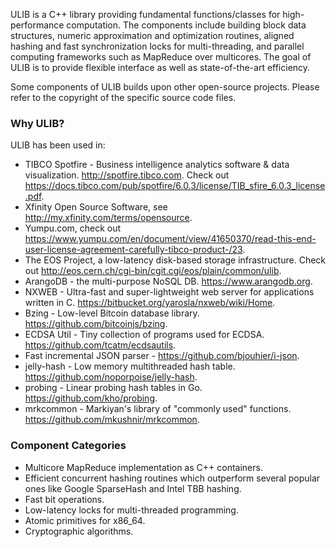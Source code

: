 ULIB is a C++ library providing fundamental functions/classes for high-performance computation. The components include building block data structures, numeric approximation and optimization routines, aligned hashing and fast synchronization locks for multi-threading, and parallel computing frameworks such as MapReduce over multicores. The goal of ULIB is to provide flexible interface as well as state-of-the-art efficiency.

Some components of ULIB builds upon other open-source projects. Please refer to the copyright of the specific source code files.

### Why ULIB?

ULIB has been used in:

* TIBCO Spotfire - Business intelligence analytics software & data visualization. http://spotfire.tibco.com. Check out https://docs.tibco.com/pub/spotfire/6.0.3/license/TIB_sfire_6.0.3_license.pdf.
* Xfinity Open Source Software, see http://my.xfinity.com/terms/opensource.
* Yumpu.com, check out https://www.yumpu.com/en/document/view/41650370/read-this-end-user-license-agreement-carefully-tibco-product-/23.
* The EOS Project, a low-latency disk-based storage infrastructure. Check out http://eos.cern.ch/cgi-bin/cgit.cgi/eos/plain/common/ulib.
* ArangoDB - the multi-purpose NoSQL DB. https://www.arangodb.org.
* NXWEB - Ultra-fast and super-lightweight web server for applications written in C. https://bitbucket.org/yarosla/nxweb/wiki/Home.
* Bzing - Low-level Bitcoin database library. https://github.com/bitcoinjs/bzing.
* ECDSA Util - Tiny collection of programs used for ECDSA. https://github.com/tcatm/ecdsautils.
* Fast incremental JSON parser - https://github.com/bjouhier/i-json.
* jelly-hash - Low memory multithreaded hash table. https://github.com/noporpoise/jelly-hash.
* probing - Linear probing hash tables in Go. https://github.com/kho/probing.
* mrkcommon - Markiyan's library of "commonly used" functions. https://github.com/mkushnir/mrkcommon. 

### Component Categories

* Multicore MapReduce implementation as C++ containers.
* Efficient concurrent hashing routines which outperform several popular ones like Google SparseHash and Intel TBB hashing. 
* Fast bit operations.
* Low-latency locks for multi-threaded programming.
* Atomic primitives for x86_64.
* Cryptographic algorithms. 
